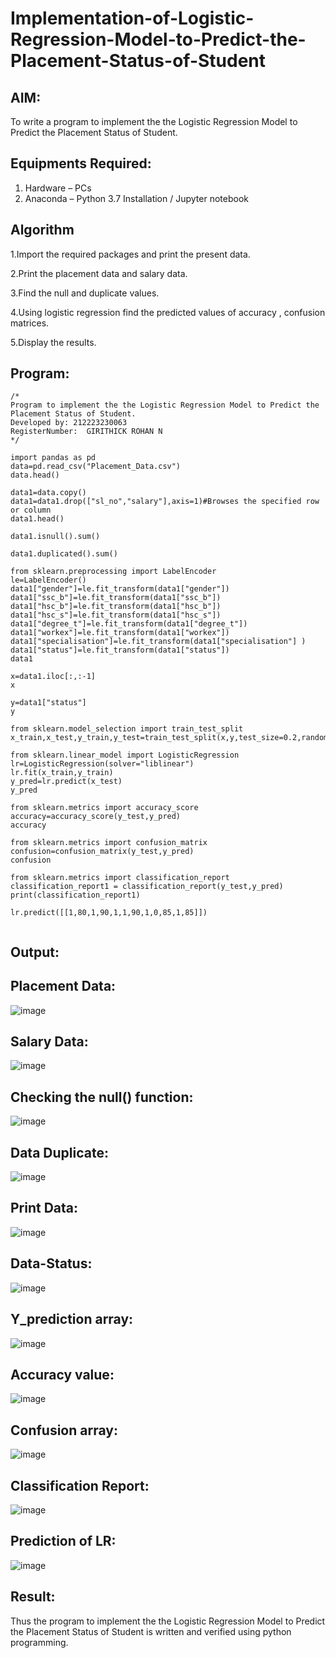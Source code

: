 # Implementation-of-Logistic-Regression-Model-to-Predict-the-Placement-Status-of-Student

## AIM:
To write a program to implement the the Logistic Regression Model to Predict the Placement Status of Student.

## Equipments Required:
1. Hardware – PCs
2. Anaconda – Python 3.7 Installation / Jupyter notebook

## Algorithm
1.Import the required packages and print the present data.

2.Print the placement data and salary data.

3.Find the null and duplicate values.

4.Using logistic regression find the predicted values of accuracy , confusion matrices.

5.Display the results.

## Program:
```
/*
Program to implement the the Logistic Regression Model to Predict the Placement Status of Student.
Developed by: 212223230063
RegisterNumber:  GIRITHICK ROHAN N
*/

import pandas as pd
data=pd.read_csv("Placement_Data.csv")
data.head()

data1=data.copy()
data1=data1.drop(["sl_no","salary"],axis=1)#Browses the specified row or column
data1.head()

data1.isnull().sum()

data1.duplicated().sum()

from sklearn.preprocessing import LabelEncoder
le=LabelEncoder()
data1["gender"]=le.fit_transform(data1["gender"])
data1["ssc_b"]=le.fit_transform(data1["ssc_b"])
data1["hsc_b"]=le.fit_transform(data1["hsc_b"])
data1["hsc_s"]=le.fit_transform(data1["hsc_s"])
data1["degree_t"]=le.fit_transform(data1["degree_t"])
data1["workex"]=le.fit_transform(data1["workex"])
data1["specialisation"]=le.fit_transform(data1["specialisation"] )     
data1["status"]=le.fit_transform(data1["status"])       
data1 

x=data1.iloc[:,:-1]
x

y=data1["status"]
y

from sklearn.model_selection import train_test_split
x_train,x_test,y_train,y_test=train_test_split(x,y,test_size=0.2,random_state=0)

from sklearn.linear_model import LogisticRegression
lr=LogisticRegression(solver="liblinear")
lr.fit(x_train,y_train)
y_pred=lr.predict(x_test)
y_pred

from sklearn.metrics import accuracy_score
accuracy=accuracy_score(y_test,y_pred)
accuracy

from sklearn.metrics import confusion_matrix
confusion=confusion_matrix(y_test,y_pred)
confusion

from sklearn.metrics import classification_report
classification_report1 = classification_report(y_test,y_pred)
print(classification_report1)

lr.predict([[1,80,1,90,1,1,90,1,0,85,1,85]])


```

## Output:

## Placement Data:

![image](https://github.com/AkilaMohan/Implementation-of-Logistic-Regression-Model-to-Predict-the-Placement-Status-of-Student/assets/138849207/7c2c4e73-f99b-4715-941d-e7b203b452d5)

## Salary Data:

![image](https://github.com/AkilaMohan/Implementation-of-Logistic-Regression-Model-to-Predict-the-Placement-Status-of-Student/assets/138849207/41cb0d55-ef14-4479-915c-dd43f52d608b)

## Checking the null() function:

![image](https://github.com/AkilaMohan/Implementation-of-Logistic-Regression-Model-to-Predict-the-Placement-Status-of-Student/assets/138849207/08c61974-1a02-4bd3-830b-05da4154eb9d)

## Data Duplicate:

![image](https://github.com/AkilaMohan/Implementation-of-Logistic-Regression-Model-to-Predict-the-Placement-Status-of-Student/assets/138849207/1812cae7-3793-4553-9b82-1ff366260023)

## Print Data:

![image](https://github.com/AkilaMohan/Implementation-of-Logistic-Regression-Model-to-Predict-the-Placement-Status-of-Student/assets/138849207/fd0231a4-a6de-48fc-96d7-d8cb159bcfa2)

## Data-Status:

![image](https://github.com/AkilaMohan/Implementation-of-Logistic-Regression-Model-to-Predict-the-Placement-Status-of-Student/assets/138849207/f5f6b5fa-186e-4fa0-b97c-afc9cd2ef60c)

## Y_prediction array:

![image](https://github.com/AkilaMohan/Implementation-of-Logistic-Regression-Model-to-Predict-the-Placement-Status-of-Student/assets/138849207/7373bb99-38a6-48b4-ac80-da223886f3e8)

## Accuracy value:

![image](https://github.com/AkilaMohan/Implementation-of-Logistic-Regression-Model-to-Predict-the-Placement-Status-of-Student/assets/138849207/af4df8c9-6326-4cf4-9fb5-199e628c50b7)

## Confusion array:

![image](https://github.com/AkilaMohan/Implementation-of-Logistic-Regression-Model-to-Predict-the-Placement-Status-of-Student/assets/138849207/0ae94980-df83-499c-af43-a4655b95e727)

## Classification Report:

![image](https://github.com/AkilaMohan/Implementation-of-Logistic-Regression-Model-to-Predict-the-Placement-Status-of-Student/assets/138849207/3d78f7ab-482d-47ad-b658-7c31746c65b3)

## Prediction of LR:

![image](https://github.com/AkilaMohan/Implementation-of-Logistic-Regression-Model-to-Predict-the-Placement-Status-of-Student/assets/138849207/a4f95f37-d371-40cc-bb96-53d5e9f75cc2)

## Result:
Thus the program to implement the the Logistic Regression Model to Predict the Placement Status of Student is written and verified using python programming.
